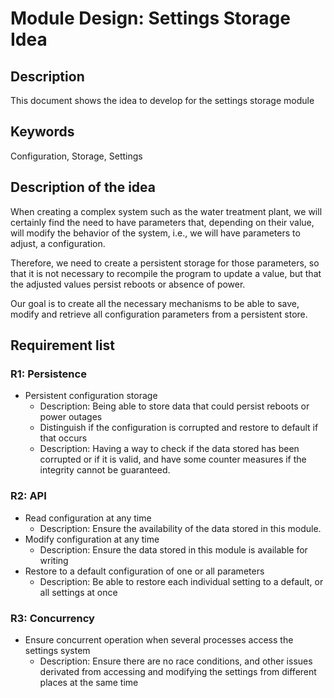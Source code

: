 # Module Design: Settings Storage Idea

## Description

This document shows the idea to develop for the settings storage module

## Keywords

Configuration, Storage, Settings

## Description of the idea

When creating a complex system such as the water treatment plant, we will certainly find the need to have parameters that, depending on their value, will modify the behavior of the system, i.e., we will have parameters to adjust, a configuration.

Therefore, we need to create a persistent storage for those parameters, so that it is not necessary to recompile the program to update a value, but that the adjusted values persist reboots or absence of power.

Our goal is to create all the necessary mechanisms to be able to save, modify and retrieve all configuration parameters from a persistent store.


## Requirement list
### R1: Persistence
- Persistent configuration storage
    - Description: Being able to store data that could persist reboots or power outages
	- Distinguish if the configuration is corrupted and restore to default if that occurs
    - Description: Having a way to check if the data stored has been corrupted or if it is valid, and have some counter measures if the integrity cannot be guaranteed.

### R2: API
- Read configuration at any time
    - Description: Ensure the availability of the data stored in this module.
- Modify configuration at any time
    - Description: Ensure the data stored in this module is available for writing
- Restore to a default configuration of one or all parameters
    - Description: Be able to restore each individual setting to a default, or all settings at once

### R3: Concurrency
- Ensure concurrent operation when several processes access the settings system
    - Description: Ensure there are no race conditions, and other issues derivated from accessing and modifying the settings from different places at the same time

